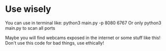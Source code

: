 # Use wisely

You can use in terminal like: python3 main.py -p 8080 6767
Or only python3 main.py to scan all ports

Maybe you will find webcams exposed in the internet or some stuff like this!
Don't use this code for bad things, use ethically!
